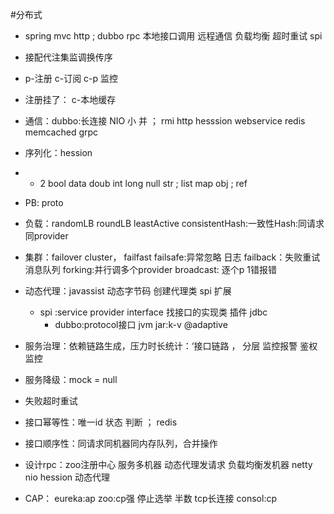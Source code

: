 #分布式

- spring mvc  http ; dubbo  rpc  本地接口调用   远程通信 负载均衡 超时重试 spi
- 接配代注集监调换传序
- p-注册 c-订阅 c-p 监控   
- 注册挂了： c-本地缓存
- 通信：dubbo:长连接 NIO 小 并    ； rmi  http hesssion  webservice redis memcached  grpc 
- 序列化：hession  

- - 2 bool  data doub int long null str  ; list map obj   ; ref

-  PB: proto
- 负载：randomLB  roundLB  leastActive consistentHash:一致性Hash:同请求同provider
- 集群：failover cluster， failfast  failsafe:异常忽略 日志    failback：失败重试 消息队列    forking:并行调多个provider     broadcast:  逐个p 1错报错 
- 动态代理：javassist 动态字节码 创建代理类  spi 扩展
  - spi :service provider interface    找接口的实现类    插件  jdbc 
    - dubbo:protocol接口  jvm  jar:k-v   @adaptive 

- 服务治理：依赖链路生成，压力时长统计：‘接口链路   ， 分层 监控报警 鉴权 监控
- 服务降级：mock = null
- 失败超时重试
- 接口幂等性：唯一id  状态 判断 ； redis 
- 接口顺序性：同请求同机器同内存队列，合并操作
- 设计rpc：zoo注册中心  服务多机器 动态代理发请求 负载均衡发机器 netty nio hession 动态代理
- CAP： eureka:ap  zoo:cp强 停止选举 半数 tcp长连接    consol:cp
